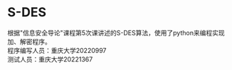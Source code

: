 # S-DES
根据"信息安全导论"课程第5次课讲述的S-DES算法，使用了python来编程实现加、解密程序。  
程序编写人员：重庆大学20220997  
测试人员：重庆大学20221367  
